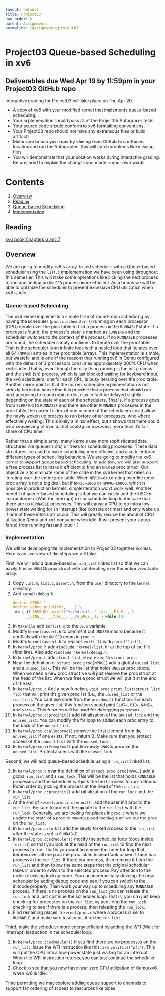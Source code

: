 ```yaml
---
layout: default
title: Project03
nav_order: 8
parent: Assignments
permalink: /assignments/project03
---
```


# Project03 Queue-based Scheduling in xv6

## Deliverables due Wed Apr 19 by 11:59pm in your Project03 GitHub repo

Interactive grading for Project03 will take place on Thu Apr 20.

- A copy of xv6 with your modified kernel that implements queue-based scheduling.
- Your implemenation should pass all of the Project05 Autograder tests.
- Your source code should conform to xv6 formatting conventions.
- Your Project03 repo should not have any extraneous files or build artifacts
- Make sure to test your repo by cloning from GitHub to a different location and run the Autograder. This will catch problems like missing files.
- You will demonstrate that your solution works during interactive grading. Be prepared to explain the changes you made in your own words.

# Contents
1. [Overview](#overview)
2. [Reading](#reading)
3. [Queue-based Scheduling](#queue-based-scheduling )
4. [Implementation](#implementation)

## Reading

[xv6 book Chapters 6 and 7](/assignments/book-riscv-rev3.pdf)

## Overview

We are going to modify xv6's array-based scheduler with a Queue-based scheduler using the ```list.c``` implementation we have been using throughout this semester. This will make some operations like picking the next process to run and finding an ```UNUSED``` process more efficient. As a bonus we will be able to optimize the scheduler to prevent excessive CPU utilization when xv6 is idle.

### Queue-based Scheduling

The xv6 kernel implements a simple form of round-robin scheduling by having the scheduler (```proc.c:scheduler()```) running on each processor (CPU) iterate over the proc table to find a process in the ```RUNNABLE``` state. If a process is found, the process's state is marked as ```RUNNING``` and the scheduler switches to the context of the process. If no ```RUNNABLE``` processes are found, the scheduler simply continues to iterate over the proc table. That is the scheduler is an infinite loop with a nested loop that iterates over all 64 (```NPROC```) entries in the proc table (array). This implementation is simple, but wasteful and is one of the reasons that running xv6 in Qemu configured with the default of 3 processors consumes approximately 300% CPU when xv6 is idle. That is, even though the only thing running is the init process and the shell (sh) process, which is just blocked waiting for keyboard input, the xv6 schedulers, one for each CPU, is busy iterating over the proc table. Another minor point is that the current scheduler implementation is not strickly fair in the sense that it is possible that a process that should run next according to round robin order, may in fact be delayed slightly depending on the state of each of the schedulers. That is, if a process goes from ```SLEEPING``` to ```RUNNABLE``` and there are other ```RUNNABLE``` processes in the proc table, the current index of one or more of the schedulers could allow the newly woken up process to run before other processes, who where effectively waiting. This is likely a minor effect, but it shows that there could be a sequencing of events that could give a process more than it's fair share of CPU time. 

Rather than a simple array, many kernels use more sophisticated data structures like queues (lists) or trees for scheduling processes. These data structures are used to make scheduling more efficient and also to enforce different types of scheduling behaviors. We are going to modify the xv6 kernel to support queue based scheduling. In addition, we will also support a free process list to make it efficient to find an ```UNUSED``` proc struct. Our objective is to elminate some of the code in the xv6 kernel that relies on iterating over the entire proc table. When ```NPROC=64``` iterating over the enter proc array is not a big deal, but if ```NPROC=1000``` or ```NPROC=10000```, which is possible in production kernels, simple iteration won't work well. Another benefit of queue-based scheduling is that we can easily add the RISC-V instruction ```WFI``` (Wait for Interrupt) to the scheduler loop in the case that there are no ```RUNNABLE``` processes. This will cause a CPU to go into a low-power state waiting for an interrupt (like console or timer) and only wake up if one of these interrupts occur. This will greatly reduce the about of CPU utilization Qemu and xv6 consume when idle. It will prevent your laptop fan(s) from running fast and loud :-)

### Implementation

We will be developing the implementation to Project03 together in class. Here is an overview of the steps we will take.

First, we will add a queue-based ```unused_list``` linked list so that we can easily find an ```UNUSED``` proc struct with out iterating over the entire proc table array.

1. Copy ```list.h```, ```list.c```, ```assert.h```, from the ```user``` directory to the ```kernel``` directory.
2. Add ```kernel/debug.h```:
   ```c
   #define DEBUG 1
   #define debug_print(fmt, ...) \
    do { if (DEBUG) printf("%s:%d:%s(): " fmt, __FILE__, \
         __LINE__, __func__, __VA_ARGS__); } while (0)
   ```
3. In ```Makefile``` add ```$K/list.o``` to the ```OBJS``` variable.
4. Modify ```kernel/assert.h``` to comment out ```UNUSED``` macro because it conflicts with the ```UNUSED``` enum in ```proc.h```.
5. Modify ```kernel/assert.h``` to replace ```exit(-1)``` with ```panic("list")```.
6. In ```kernel/proc.h``` add ```#include "kernel/list.h"``` at the top of the file (first line). Also add ```#include "kernel/debug.h```.
7. In ```kernel/proc.h``` add ```struct list_elem elem;``` to ```struct proc```.
8. Near the definition of ```struct proc proc[NPROC]``` add a global ```unused_list``` and a ```unused_lock```. This will be the list that holds ```UNUSED``` proc stucts. When we need a new proc struct we will just remove the proc struct at the head of the list. When we free a proc struct we will put it at the end of the list.
9. In ```kernel/proc.c``` Add a new function, ```void proc_print_list(struct list *lp)``` that will print the given proc list (i.e., the ```unused_list``` or the ```run_list```). You cant use code from the ```procdump()``` function. For each process on the given list, this function should print ```SLOT=```, ```PID=```, ```NAME=```, and ```STATE=```. This function will be used for debugging purposes.
10. In ```kernel/proc.c:procinit()``` add initialization of the ```unused_lock``` and the ```unused_list```. You can modify the for loop to added each proc entry to the back of the ```unused_list```.
11. In ```kernel/proc.c:allocproc()``` remove the first element from the ```unused_list``` if one exists. If not, return 0. Make sure that you protect access ot the ```unused_list``` with the ```unused_lock```.
12. In ```kernel/proc.c:freeproc()``` put the newly ```UNUSED``` proc on the ```unused_list```. Protect access with the ```unused_lock```.

Second, we will add queue-based schedule using a ```run_list``` linked list.

1. In ```kernel/proc.c``` near the definition of ```struct proc proc[NPROC]``` add a global ```run_list``` and a ```run_lock```. This will be the list that holds ```RUNNABLE``` processes and the scheduler will pick the next process to run in Round Robin order by picking the process at the head of the ```run_list```.
2. In ```kernel/proc.c:procinit()``` add initialization of the ```run_lock``` and the ```run_list```.
3. At the end of ```kernel/proc.c:userinit()``` add the user init proc to the ```run_list```. Be sure to protect the update to the ```run_list``` with the ```run_lock```. Generally, we are looking for places in ```proc.c``` where we update the state of a proc to ```RUNNABLE``` and making sure we put the proc on the ```run_list```.
4. In ```kernel/proc.c:fork()``` add the newly forked process to the ```run_list``` after the state is set to ```RUNNABLE```.
5. In ```kernel/proc.c:scheduler()``` modify the scheduler loop (code inside ```for(;;)```) so that you look at the head of the ```run_list``` to find the next process to run. That is you want to remove the inner for loop that iterates over all the proc the proc table. Instead look to see if there is a process in the ```run_list```. If there is a process, then remove it from the ```run_list``` and then follow the same steps that the original scheduler takes in order to switch to the selected process. Pay attention to the order of exising locking code. You can incrementally develop the new scheduler by adding debug code and see if you can switch to the initcode properly. Then work your way up to scheduling any ```RUNNABLE``` process. If there is no process on the ```run_list``` you can release the ```run_lock``` and just continue the scheduler loop. That is, you can just keep checking for processes on the ```run_list``` by acquiring the ```run_lock``` checking to see if there is a process, then releasing the ```run_lock```. 
6. Find remaining places in ```kernel/proc.c``` where a process is set to ```RUNNABLE``` and make sure to also put it on the ```run_list```

Third, make the scheduler more energy efficient by adding the WFI (Wait for Interrupt) instruction in the scheduler loop.

1. In ```kernel/proc.c:scheduler()``` if you find there are no processes on the ```run_list```, issue the WFI instruction like this: ```asm volitile("wfi")```. This will put the CPU into a low-power state just waiting for an interrupt. When the WFI instruction returns, you can just continue the scheduler loop.
2. Check to see that you now have near zero CPU utilization of Qemu/xv6 when xv6 is idle.

Time permitting we may explore adding queue support to channels to support fair ordering of access to resources like pipes.

